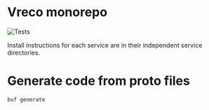 # Vreco monorepo
![Tests](https://github.com/vrecan/vreco/actions/workflows/vreco_test.yml/badge.svg?branch=main)

Install instructions for each service are in their independent service directories.

# Generate code from proto files
```bash
buf generate
```
